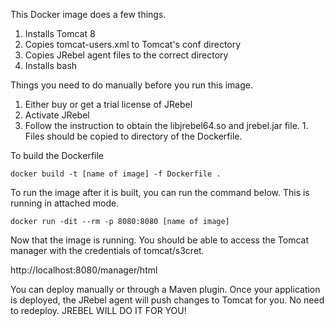 This Docker image does a few things.

1. Installs Tomcat 8
1. Copies tomcat-users.xml to Tomcat's conf directory
1. Copies JRebel agent files to the correct directory
1. Installs bash


Things you need to do manually before you run this image.

1. Either buy or get a trial license of JRebel
1. Activate JRebel
1. Follow the instruction to obtain the libjrebel64.so and jrebel.jar file.  1. Files should be copied to directory of the Dockerfile.

To build the Dockerfile

```
docker build -t [name of image] -f Dockerfile .
```

To run the image after it is built, you can run the command below.  This is running in attached mode.

```
docker run -dit --rm -p 8080:8080 [name of image]
```

Now that the image is running.  You should be able to access the Tomcat manager with the credentials of tomcat/s3cret.

http://localhost:8080/manager/html


You can deploy manually or through a Maven plugin.  Once your application is deployed, the JRebel agent will push changes to Tomcat for you.  No need to redeploy.  JREBEL WILL DO IT FOR YOU!




